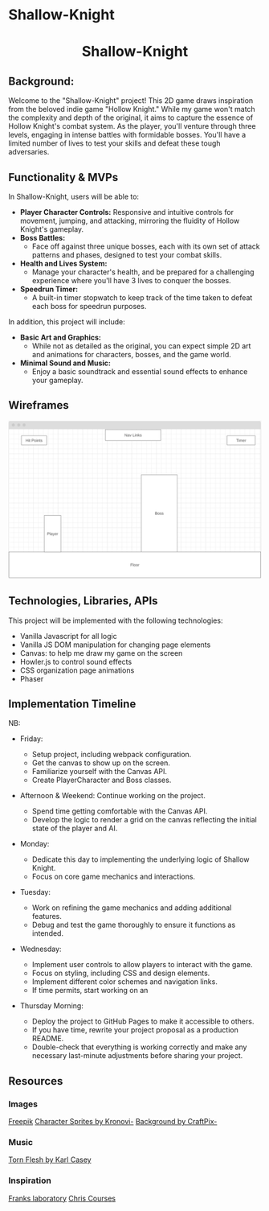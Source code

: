 # Shallow-Knight
<h1 align="center">Shallow-Knight</h1>

## Background:
Welcome to the "Shallow-Knight" project! This 2D game draws inspiration from the beloved indie game "Hollow Knight." While my game won't match the complexity and depth of the original, it aims to capture the essence of Hollow Knight's combat system. As the player, you'll venture through three levels, engaging in intense battles with formidable bosses. You'll have a limited number of lives to test your skills and defeat these tough adversaries.

## Functionality & MVPs
In Shallow-Knight, users will be able to:

+ **Player Character Controls:** 
   Responsive and intuitive controls for movement, jumping, and attacking, mirroring the fluidity of Hollow Knight's gameplay.
+ **Boss Battles:**
   - Face off against three unique bosses, each with its own set of attack patterns and phases, designed to test your combat skills.
+ **Health and Lives System:**
   - Manage your character's health, and be prepared for a challenging experience where you'll have 3 lives to conquer the bosses.
+ **Speedrun Timer:**
   - A built-in timer stopwatch to keep track of the time taken to defeat each boss for speedrun purposes.

In addition, this project will include: 
+ **Basic Art and Graphics:**
   - While not as detailed as the original, you can expect simple 2D art and animations for characters, bosses, and the game world.
+ **Minimal Sound and Music:**
   - Enjoy a basic soundtrack and essential sound effects to enhance your gameplay.



## Wireframes
![Wireframe](image.png)


## Technologies, Libraries, APIs 
This project will be implemented with the following technologies:
+ Vanilla Javascript for all logic
+ Vanilla JS DOM manipulation for changing page elements
+ Canvas: to help me draw my game on the screen 
+ Howler.js to control sound effects
+ CSS organization page animations
+ Phaser

## Implementation Timeline
NB:
+ Friday: 
   + Setup project, including webpack configuration.
   + Get the canvas to show up on the screen.
   + Familiarize yourself with the Canvas API.
   + Create PlayerCharacter and Boss classes.

+ Afternoon & Weekend: Continue working on the project.
   + Spend time getting comfortable with the Canvas API.
   + Develop the logic to render a grid on the canvas reflecting the initial state of the player and AI.

+ Monday: 
   + Dedicate this day to implementing the underlying logic of Shallow Knight.
   + Focus on core game mechanics and interactions.

+ Tuesday: 
   + Work on refining the game mechanics and adding additional features.
   + Debug and test the game thoroughly to ensure it functions as intended.

+ Wednesday: 
   + Implement user controls to allow players to interact with the game.
   + Focus on styling, including CSS and design elements.
   + Implement different color schemes and navigation links.
   + If time permits, start working on an

+ Thursday Morning: 
   + Deploy the project to GitHub Pages to make it accessible to others.
   + If you have time, rewrite your project proposal as a production README.
   + Double-check that everything is working correctly and make any necessary last-minute adjustments before sharing your project.

   

## Resources
### Images
<a href="https://www.flaticon.com/free-icons/mute">Freepik</a>
<a href="https://darkpixel-kronovi.itch.io/">Character Sprites by Kronovi-</a>
<a href="https://craftpix.net/freebies/free-mountain-backgrounds-pixel-art/?num=1&count=42&sq=mountain&pos=8">Background by CraftPix-</a>


### Music
<a href="https://karlcasey.bandcamp.com/track/torn-flesh">Torn Flesh by Karl Casey</a>

### Inspiration
<a href="https://www.youtube.com/@Frankslaboratory">Franks laboratory</a>
<a href="https://www.youtube.com/@ChrisCourses">Chris Courses</a>